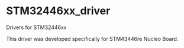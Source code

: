 # STM32446xx_driver
Drivers for STM32446xx

This driver was developed specifically for STM43446re Nucleo Board.  

